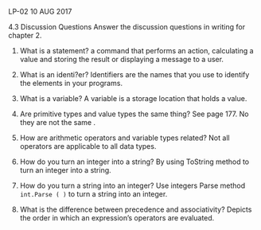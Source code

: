 LP-02 
10 AUG 2017


4.3 Discussion Questions
Answer the discussion questions in writing for chapter 2.

1.	What is a statement?
a command that performs an action, calculating a value and storing the result or displaying a message to a user.

2.	What is an identi?er?
Identifiers are the names that you use to identify the elements in your programs.

3.	What is a variable?
       A variable is a storage location that holds a value.
4.	Are primitive types and value types the same thing? See page 177.
No they are not the same .

5.	How are arithmetic operators and variable types related?
Not all operators are applicable to all data types.

6.	How do you turn an integer into a string?
By using ToString method to turn an integer into a string.

7.	How do you turn a string into an integer?
Use integers Parse method `int.Parse ( )` to turn a string into an integer.

8.	What is the difference between precedence and associativity?
Depicts the order in which an expression’s operators are evaluated.
